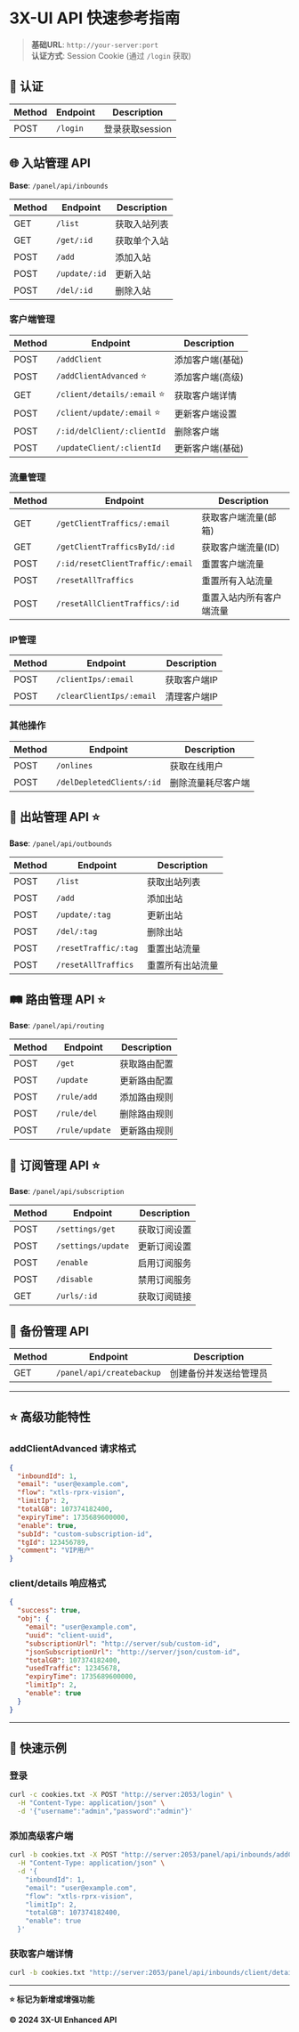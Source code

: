 # 3X-UI API 快速参考指南

> **基础URL**: `http://your-server:port`  
> **认证方式**: Session Cookie (通过 `/login` 获取)

## 🔐 认证

| Method | Endpoint | Description |
|--------|----------|-------------|
| POST   | `/login` | 登录获取session |

## 🌐 入站管理 API

**Base**: `/panel/api/inbounds`

| Method | Endpoint | Description |
|--------|----------|-------------|
| GET    | `/list` | 获取入站列表 |
| GET    | `/get/:id` | 获取单个入站 |
| POST   | `/add` | 添加入站 |
| POST   | `/update/:id` | 更新入站 |
| POST   | `/del/:id` | 删除入站 |

### 客户端管理

| Method | Endpoint | Description |
|--------|----------|-------------|
| POST   | `/addClient` | 添加客户端(基础) |
| POST   | `/addClientAdvanced` ⭐ | 添加客户端(高级) |
| GET    | `/client/details/:email` ⭐ | 获取客户端详情 |
| POST   | `/client/update/:email` ⭐ | 更新客户端设置 |
| POST   | `/:id/delClient/:clientId` | 删除客户端 |
| POST   | `/updateClient/:clientId` | 更新客户端(基础) |

### 流量管理

| Method | Endpoint | Description |
|--------|----------|-------------|
| GET    | `/getClientTraffics/:email` | 获取客户端流量(邮箱) |
| GET    | `/getClientTrafficsById/:id` | 获取客户端流量(ID) |
| POST   | `/:id/resetClientTraffic/:email` | 重置客户端流量 |
| POST   | `/resetAllTraffics` | 重置所有入站流量 |
| POST   | `/resetAllClientTraffics/:id` | 重置入站内所有客户端流量 |

### IP管理

| Method | Endpoint | Description |
|--------|----------|-------------|
| POST   | `/clientIps/:email` | 获取客户端IP |
| POST   | `/clearClientIps/:email` | 清理客户端IP |

### 其他操作

| Method | Endpoint | Description |
|--------|----------|-------------|
| POST   | `/onlines` | 获取在线用户 |
| POST   | `/delDepletedClients/:id` | 删除流量耗尽客户端 |

## 🚀 出站管理 API ⭐

**Base**: `/panel/api/outbounds`

| Method | Endpoint | Description |
|--------|----------|-------------|
| POST   | `/list` | 获取出站列表 |
| POST   | `/add` | 添加出站 |
| POST   | `/update/:tag` | 更新出站 |
| POST   | `/del/:tag` | 删除出站 |
| POST   | `/resetTraffic/:tag` | 重置出站流量 |
| POST   | `/resetAllTraffics` | 重置所有出站流量 |

## 🛤️ 路由管理 API ⭐

**Base**: `/panel/api/routing`

| Method | Endpoint | Description |
|--------|----------|-------------|
| POST   | `/get` | 获取路由配置 |
| POST   | `/update` | 更新路由配置 |
| POST   | `/rule/add` | 添加路由规则 |
| POST   | `/rule/del` | 删除路由规则 |
| POST   | `/rule/update` | 更新路由规则 |

## 📡 订阅管理 API ⭐

**Base**: `/panel/api/subscription`

| Method | Endpoint | Description |
|--------|----------|-------------|
| POST   | `/settings/get` | 获取订阅设置 |
| POST   | `/settings/update` | 更新订阅设置 |
| POST   | `/enable` | 启用订阅服务 |
| POST   | `/disable` | 禁用订阅服务 |
| GET    | `/urls/:id` | 获取订阅链接 |

## 🎯 备份管理 API

| Method | Endpoint | Description |
|--------|----------|-------------|
| GET    | `/panel/api/createbackup` | 创建备份并发送给管理员 |

---

## ⭐ 高级功能特性

### addClientAdvanced 请求格式
```json
{
  "inboundId": 1,
  "email": "user@example.com",
  "flow": "xtls-rprx-vision",
  "limitIp": 2,
  "totalGB": 107374182400,
  "expiryTime": 1735689600000,
  "enable": true,
  "subId": "custom-subscription-id",
  "tgId": 123456789,
  "comment": "VIP用户"
}
```

### client/details 响应格式
```json
{
  "success": true,
  "obj": {
    "email": "user@example.com",
    "uuid": "client-uuid",
    "subscriptionUrl": "http://server/sub/custom-id",
    "jsonSubscriptionUrl": "http://server/json/custom-id",
    "totalGB": 107374182400,
    "usedTraffic": 12345678,
    "expiryTime": 1735689600000,
    "limitIp": 2,
    "enable": true
  }
}
```

---

## 🔧 快速示例

### 登录
```bash
curl -c cookies.txt -X POST "http://server:2053/login" \
  -H "Content-Type: application/json" \
  -d '{"username":"admin","password":"admin"}'
```

### 添加高级客户端
```bash
curl -b cookies.txt -X POST "http://server:2053/panel/api/inbounds/addClientAdvanced" \
  -H "Content-Type: application/json" \
  -d '{
    "inboundId": 1,
    "email": "user@example.com",
    "flow": "xtls-rprx-vision",
    "limitIp": 2,
    "totalGB": 107374182400,
    "enable": true
  }'
```

### 获取客户端详情
```bash
curl -b cookies.txt "http://server:2053/panel/api/inbounds/client/details/user@example.com"
```

---

**⭐ 标记为新增或增强功能**

**© 2024 3X-UI Enhanced API**
